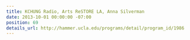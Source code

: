 ```yaml
---
title: KCHUNG Radio, Arts ReSTORE LA, Anna Silverman
date: 2013-10-01 00:00:00 -07:00
position: 69
details_url: http://hammer.ucla.edu/programs/detail/program_id/1986
---
```


